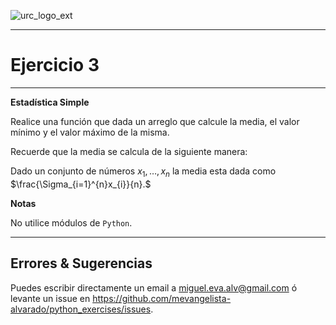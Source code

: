 ![urc_logo_ext](https://github.com/URC-MAC/.github/assets/28746720/1d2b04df-5870-457b-82ab-4eb97ec99e17)
___

# Ejercicio 3
___

__Estadística Simple__

Realice una función que dada un arreglo que calcule la media, el valor mínimo y el valor máximo de la misma.

Recuerde que la media se calcula de la siguiente manera: 

Dado un conjunto de números $x_{1}, \dots, x_{n}$ la media esta dada como $\frac{\Sigma_{i=1}^{n}x_{i}}{n}.$


**Notas**  

No utilice módulos de `Python`.

___

## Errores & Sugerencias

Puedes escribir directamente un email a [miguel.eva.alv@gmail.com](mailto:miguel.eva.alv@gmail.com) ó levante un issue en https://github.com/mevangelista-alvarado/python_exercises/issues.

